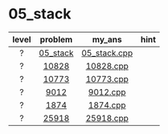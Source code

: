 # 05_stack
| level | problem | my_ans | hint |
| :--: | :--: | :--: | :--: |
| ? | [05_stack](https://www.acmicpc.net/problem/05_stack) | [05_stack.cpp](./05_stack/05_stack.cpp) |  |
| ? | [10828](https://www.acmicpc.net/problem/10828) | [10828.cpp](./10828/10828.cpp) |  |
| ? | [10773](https://www.acmicpc.net/problem/10773) | [10773.cpp](./10773/10773.cpp) |  |
| ? | [9012](https://www.acmicpc.net/problem/9012) | [9012.cpp](./9012/9012.cpp) |  |
| ? | [1874](https://www.acmicpc.net/problem/1874) | [1874.cpp](./1874/1874.cpp) |  |
| ? | [25918](https://www.acmicpc.net/problem/25918) | [25918.cpp](./25918/25918.cpp) |  |
